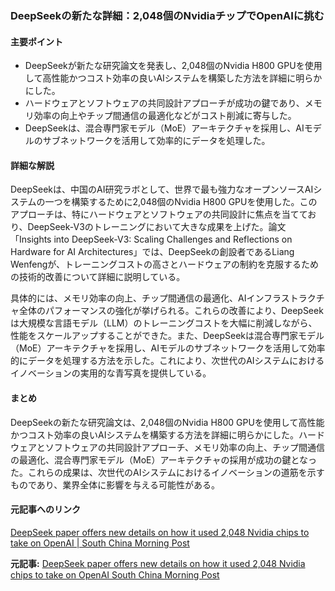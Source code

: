 ### DeepSeekの新たな詳細：2,048個のNvidiaチップでOpenAIに挑む

#### 主要ポイント
- DeepSeekが新たな研究論文を発表し、2,048個のNvidia H800 GPUを使用して高性能かつコスト効率の良いAIシステムを構築した方法を詳細に明らかにした。
- ハードウェアとソフトウェアの共同設計アプローチが成功の鍵であり、メモリ効率の向上やチップ間通信の最適化などがコスト削減に寄与した。
- DeepSeekは、混合専門家モデル（MoE）アーキテクチャを採用し、AIモデルのサブネットワークを活用して効率的にデータを処理した。

#### 詳細な解説
DeepSeekは、中国のAI研究ラボとして、世界で最も強力なオープンソースAIシステムの一つを構築するために2,048個のNvidia H800 GPUを使用した。このアプローチは、特にハードウェアとソフトウェアの共同設計に焦点を当てており、DeepSeek-V3のトレーニングにおいて大きな成果を上げた。論文「Insights into DeepSeek-V3: Scaling Challenges and Reflections on Hardware for AI Architectures」では、DeepSeekの創設者であるLiang Wenfengが、トレーニングコストの高さとハードウェアの制約を克服するための技術的改善について詳細に説明している。

具体的には、メモリ効率の向上、チップ間通信の最適化、AIインフラストラクチャ全体のパフォーマンスの強化が挙げられる。これらの改善により、DeepSeekは大規模な言語モデル（LLM）のトレーニングコストを大幅に削減しながら、性能をスケールアップすることができた。また、DeepSeekは混合専門家モデル（MoE）アーキテクチャを採用し、AIモデルのサブネットワークを活用して効率的にデータを処理する方法を示した。これにより、次世代のAIシステムにおけるイノベーションの実用的な青写真を提供している。

#### まとめ
DeepSeekの新たな研究論文は、2,048個のNvidia H800 GPUを使用して高性能かつコスト効率の良いAIシステムを構築する方法を詳細に明らかにした。ハードウェアとソフトウェアの共同設計アプローチ、メモリ効率の向上、チップ間通信の最適化、混合専門家モデル（MoE）アーキテクチャの採用が成功の鍵となった。これらの成果は、次世代のAIシステムにおけるイノベーションの道筋を示すものであり、業界全体に影響を与える可能性がある。

#### 元記事へのリンク
[DeepSeek paper offers new details on how it used 2,048 Nvidia chips to take on OpenAI | South China Morning Post](https://www.scmp.com/tech/big-tech/article/3262787/deepseek-paper-offers-new-details-how-it-used-2048-nvidia-chips-take-openai)

**元記事:** [DeepSeek paper offers new details on how it used 2,048 Nvidia chips to take on OpenAI South China Morning Post](https://www.scmp.com/tech/big-tech/article/3310639/deepseek-paper-offers-new-details-how-it-used-2048-nvidia-chips-take-openai)